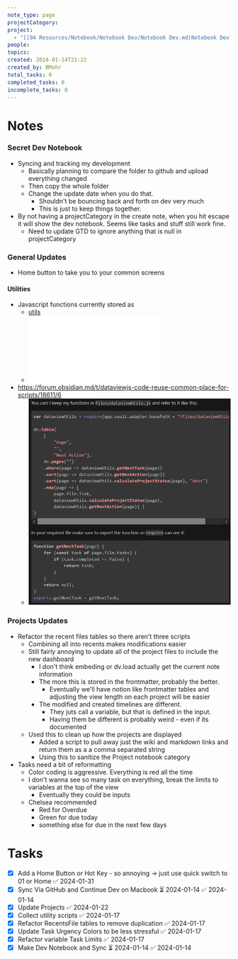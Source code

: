 ```yaml
---
note_type: page
projectCategory: 
project:
  - "[[04 Resources/Notebook/Notebook Dev/Notebook Dev.md|Notebook Dev]]"
people: 
topics: 
created: 2024-01-14T21:22
created_by: BMohr
total_tasks: 0
completed_tasks: 0
incomplete_tasks: 0
---
```

# Notes

### Secret Dev Notebook
- Syncing and tracking my development
	- Basically planning to compare the folder to github and upload everything changed
	- Then copy the whole folder
	- Change the update date when you do that. 
		- Shouldn't be bouncing back and forth on dev very much
		- This is just to keep things together. 
- By not having a projectCategory in the create note, when you hit escape it will show the dev notebook. Seems like tasks and stuff still work fine.
	- Need to update GTD to ignore anything that is null in projectCategory

### General Updates
- Home button to take you to your common screens

#### Utilities
- Javascript functions currently stored as 
	- [utils](04%20Resources/Notebook/Scripts/Dataview/utils.js)
	- ![utils.js](04%20Resources/Notebook/ScriptsMD/Dataview/utils.js.md)
- https://forum.obsidian.md/t/dataviewjs-code-reuse-common-place-for-scripts/18611/6
	- ![|200](04%20Resources/Notebook/Notebook%20Dev/notebook/attachments/Pasted%20image%2020240117093103.png)

### Projects Updates 
- Refactor the recent files tables so there aren't three scripts
	- Combining all into recents makes modifications easier
	- Still fairly annoying to update all of the project files to include the new dashboard 
		- I don't think embeding or dv.load actually get the current note information
		- The more this is stored in the frontmatter, probably the better.
			- Eventually we'll have notion like frontmatter tables and adjusting the view length on each project will be easier 
		- The modified and created timelines are different.
			- They juts call a variable, but that is defined in the input. 
			- Having them be different is probably weird - even if its documented 
	- Used this to clean up how the projects are displayed
		- Added a script to pull away just the wiki and markdown links and return them as a a comma separated string
		- Using this to sanitize the Project notebook category
- Tasks need a bit of reformatting
	- Color coding is aggressive. Everything is red all the time
	- I don't wanna see so many task on everything, break the limits to variables at the top of the view
		- Eventually they could be inputs
	- Chelsea recommended
		- Red for Overdue
		- Green for due today
		- something else for due in the next few days


# Tasks
- [x] Add a Home Button or Hot Key - so annoying -> just use quick switch to 01 or Home ✅ 2024-01-31
- [x] Sync Via GitHub and Continue Dev on Macbook ⏳ 2024-01-14 ✅ 2024-01-14
- [x] Update Projects ✅ 2024-01-22
- [x] Collect utility scripts ✅ 2024-01-17
- [x] Refactor RecentsFile tables to remove duplication ✅ 2024-01-17
- [x] Update Task Urgency Colors to be less stressful ✅ 2024-01-17
- [x] Refactor variable Task Limits ✅ 2024-01-17
- [x] Make Dev Notebook and Sync ⏳ 2024-01-14 ✅ 2024-01-14
